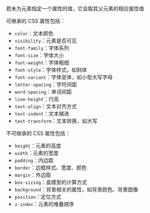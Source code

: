 若未为元素指定一个属性的值，它会取其父元素的相应属性值

可继承的 CSS 属性包括：

- `color`：文本颜色
- `visibility`：元素是否可见
- `font-family`：字体系列
- `font-size`：字体大小
- `font-weight`：字体粗细
- `font-style`：字体样式，如斜体
- `font-variant`：字体变体，如小型大写字母
- `letter-spacing`：字符间距
- `word-spacing`：单词间距
- `line-height`：行高
- `text-align`：文本对齐方式
- `text-indent`：文本缩进
- `text-transform`：文本转换，如大写

不可继承的 CSS 属性包括：

- `height`：元素的高度
- `width`：元素的宽度
- `padding`：内边距
- `border`：边框样式、宽度、颜色
- `margin`：外边距
- `box-sizing`：盒模型的计算方式
- `background`：背景相关的属性，如背景颜色、背景图像
- `position`：定位方式
- `z-index`：元素的堆叠顺序
